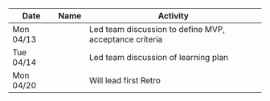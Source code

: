 | Date      | Name              | Activity                                               |
|-----------|-------------------|--------------------------------------------------------|
| Mon 04/13 |                   | Led team discussion to define MVP, acceptance criteria | 
| Tue 04/14 |                   | Led team discussion of learning plan                   | 
| Mon 04/20 |                   | Will lead first Retro                                  |
